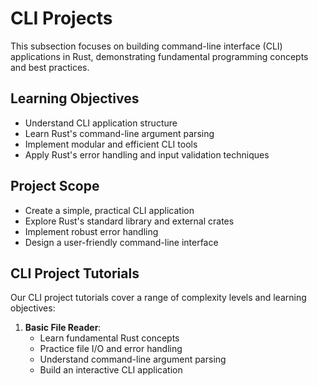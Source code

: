 # CLI Projects

This subsection focuses on building command-line interface (CLI) applications in Rust, demonstrating fundamental programming concepts and best practices.

## Learning Objectives
- Understand CLI application structure
- Learn Rust's command-line argument parsing
- Implement modular and efficient CLI tools
- Apply Rust's error handling and input validation techniques

## Project Scope
- Create a simple, practical CLI application
- Explore Rust's standard library and external crates
- Implement robust error handling
- Design a user-friendly command-line interface

## CLI Project Tutorials

Our CLI project tutorials cover a range of complexity levels and learning objectives:

1. **Basic File Reader**: 
   - Learn fundamental Rust concepts
   - Practice file I/O and error handling
   - Understand command-line argument parsing
   - Build an interactive CLI application

